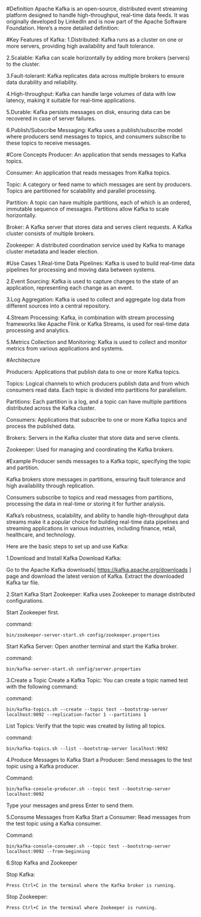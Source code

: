 #Definition 
Apache Kafka is an open-source, distributed event streaming platform designed to handle high-throughput, real-time data feeds. 
It was originally developed by LinkedIn and is now part of the Apache Software Foundation. Here’s a more detailed definition:

#Key Features of Kafka:
1.Distributed: Kafka runs as a cluster on one or more servers, providing high availability and fault tolerance.

2.Scalable: Kafka can scale horizontally by adding more brokers (servers) to the cluster.

3.Fault-tolerant: Kafka replicates data across multiple brokers to ensure data durability and reliability.

4.High-throughput: Kafka can handle large volumes of data with low latency, making it suitable for real-time applications.

5.Durable: Kafka persists messages on disk, ensuring data can be recovered in case of server failures.

6.Publish/Subscribe Messaging: Kafka uses a publish/subscribe model where producers send messages to topics, and consumers subscribe to these topics to receive messages.

#Core Concepts
Producer: An application that sends messages to Kafka topics.

Consumer: An application that reads messages from Kafka topics.

Topic: A category or feed name to which messages are sent by producers. Topics are partitioned for scalability and parallel processing.

Partition: A topic can have multiple partitions, each of which is an ordered, immutable sequence of messages. Partitions allow Kafka to scale horizontally.

Broker: A Kafka server that stores data and serves client requests. A Kafka cluster consists of multiple brokers.

Zookeeper: A distributed coordination service used by Kafka to manage cluster metadata and leader election.

#Use Cases
1.Real-time Data Pipelines: Kafka is used to build real-time data pipelines for processing and moving data between systems.

2.Event Sourcing: Kafka is used to capture changes to the state of an application, representing each change as an event.

3.Log Aggregation: Kafka is used to collect and aggregate log data from different sources into a central repository.

4.Stream Processing: Kafka, in combination with stream processing frameworks like Apache Flink or Kafka Streams, is used for real-time data processing and analytics.

5.Metrics Collection and Monitoring: Kafka is used to collect and monitor metrics from various applications and systems.

#Architecture

Producers: Applications that publish data to one or more Kafka topics.

Topics: Logical channels to which producers publish data and from which consumers read data. Each topic is divided into partitions for parallelism.

Partitions: Each partition is a log, and a topic can have multiple partitions distributed across the Kafka cluster.

Consumers: Applications that subscribe to one or more Kafka topics and process the published data.

Brokers: Servers in the Kafka cluster that store data and serve clients.

Zookeeper: Used for managing and coordinating the Kafka brokers.

#Example
Producer sends messages to a Kafka topic, specifying the topic and partition.

Kafka brokers store messages in partitions, ensuring fault tolerance and high availability through replication.

Consumers subscribe to topics and read messages from partitions, processing the data in real-time or storing it for further analysis.

Kafka’s robustness, scalability, and ability to handle high-throughput data streams make it a popular choice for building real-time data pipelines and streaming applications in various industries, including finance, retail, healthcare, and technology.

Here are the basic steps to set up and use Kafka:

1.Download and Install Kafka
Download Kafka:

Go to the Apache Kafka downloads[ https://kafka.apache.org/downloads ] page and download the latest version of Kafka.
Extract the downloaded Kafka tar file.

2.Start Kafka
Start Zookeeper:
Kafka uses Zookeeper to manage distributed configurations. 

Start Zookeeper first.

command:

    bin/zookeeper-server-start.sh config/zookeeper.properties

Start Kafka Server:
Open another terminal and start the Kafka broker.

command:

    bin/kafka-server-start.sh config/server.properties
  
3.Create a Topic
Create a Kafka Topic:
You can create a topic named test with the following command:

command:

    bin/kafka-topics.sh --create --topic test --bootstrap-server localhost:9092 --replication-factor 1 --partitions 1

List Topics:
Verify that the topic was created by listing all topics.

command:

    bin/kafka-topics.sh --list --bootstrap-server localhost:9092

4.Produce Messages to Kafka
Start a Producer:
Send messages to the test topic using a Kafka producer.

Command:

    bin/kafka-console-producer.sh --topic test --bootstrap-server localhost:9092

Type your messages and press Enter to send them.

5.Consume Messages from Kafka
Start a Consumer:
Read messages from the test topic using a Kafka consumer.

Command:

    bin/kafka-console-consumer.sh --topic test --bootstrap-server localhost:9092 --from-beginning

6.Stop Kafka and Zookeeper

Stop Kafka:

    Press Ctrl+C in the terminal where the Kafka broker is running.

Stop Zookeeper:

    Press Ctrl+C in the terminal where Zookeeper is running.






